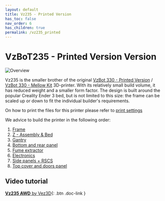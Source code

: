 ```yaml
---
layout: default
title: Vz235 - Printed Version
has_toc: false
nav_order: 6
has_children: true
permalink: /vz235_printed
---
```


# VzBoT235 - Printed Version Version

![Overview](../assets/images/manual/vz235_printed/printed_preview.png)

Vz235 is the smaller brother of the original [VzBot 330 - Printed Version](../vz330_printed) / [VzBot 330 - Mellow Kit](../vz330_mellow) 3D-printer. With its
relatively small build volume, it has reduced weight and a smaller form factor. The design
is built around the popular Creality Ender 3 bed, but is not limited to this size: the
frame can be scaled up or down to fit the individual builder's requirements.

On how to print the files for this printer please refer to [print settings](../general/misc-info/print-settings)

We advice to build the printer in the following order:

1. [Frame](./vz235_printed/frame)
2. [Z - Assembly & Bed](./vz235_printed/z_assembly)
3. [Gantry](./vz235_printed/gantry)
4. [Bottom and rear panel](./vz235_printed/bottom_panels)
5. [Fume extractor](./vz235_printed/fume_extractor)
6. [Electronics](./vz235_printed/electronics)
7. [Side panels + RSCS](./vz235_printed/rscs)
8. [Top cover and doors panel](./vz235_printed/top_cover)

## Video tutorial

[**Vz235 AWD** by Vez3D](/video-tutorials/vz235-awd/){: .btn .doc-link } 
